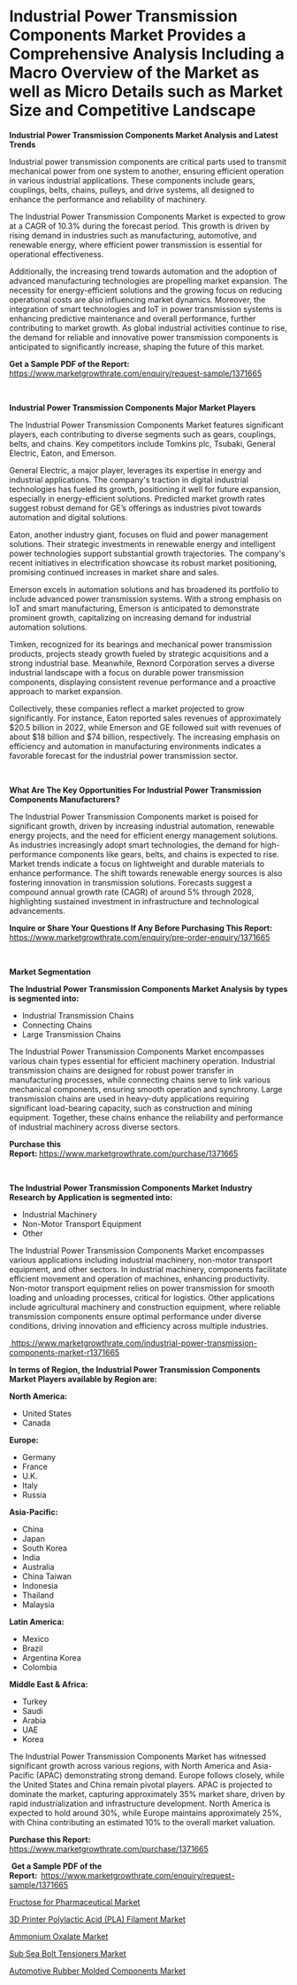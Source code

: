 <p><h1>Industrial Power Transmission Components Market Provides a Comprehensive Analysis Including a Macro Overview of the Market as well as Micro Details such as Market Size and Competitive Landscape</h1></p><p><strong>Industrial Power Transmission Components Market Analysis and Latest Trends</strong></p>
<p><p>Industrial power transmission components are critical parts used to transmit mechanical power from one system to another, ensuring efficient operation in various industrial applications. These components include gears, couplings, belts, chains, pulleys, and drive systems, all designed to enhance the performance and reliability of machinery.</p><p>The Industrial Power Transmission Components Market is expected to grow at a CAGR of 10.3% during the forecast period. This growth is driven by rising demand in industries such as manufacturing, automotive, and renewable energy, where efficient power transmission is essential for operational effectiveness. </p><p>Additionally, the increasing trend towards automation and the adoption of advanced manufacturing technologies are propelling market expansion. The necessity for energy-efficient solutions and the growing focus on reducing operational costs are also influencing market dynamics. Moreover, the integration of smart technologies and IoT in power transmission systems is enhancing predictive maintenance and overall performance, further contributing to market growth. As global industrial activities continue to rise, the demand for reliable and innovative power transmission components is anticipated to significantly increase, shaping the future of this market.</p></p>
<p><strong>Get a Sample PDF of the Report:&nbsp;</strong> <a href="https://www.marketgrowthrate.com/enquiry/request-sample/1371665">https://www.marketgrowthrate.com/enquiry/request-sample/1371665</a></p>
<p>&nbsp;</p>
<p><strong>Industrial Power Transmission Components Major Market Players</strong></p>
<p><p>The Industrial Power Transmission Components Market features significant players, each contributing to diverse segments such as gears, couplings, belts, and chains. Key competitors include Tomkins plc, Tsubaki, General Electric, Eaton, and Emerson. </p><p>General Electric, a major player, leverages its expertise in energy and industrial applications. The company's traction in digital industrial technologies has fueled its growth, positioning it well for future expansion, especially in energy-efficient solutions. Predicted market growth rates suggest robust demand for GE’s offerings as industries pivot towards automation and digital solutions.</p><p>Eaton, another industry giant, focuses on fluid and power management solutions. Their strategic investments in renewable energy and intelligent power technologies support substantial growth trajectories. The company's recent initiatives in electrification showcase its robust market positioning, promising continued increases in market share and sales.</p><p>Emerson excels in automation solutions and has broadened its portfolio to include advanced power transmission systems. With a strong emphasis on IoT and smart manufacturing, Emerson is anticipated to demonstrate prominent growth, capitalizing on increasing demand for industrial automation solutions.</p><p>Timken, recognized for its bearings and mechanical power transmission products, projects steady growth fueled by strategic acquisitions and a strong industrial base. Meanwhile, Rexnord Corporation serves a diverse industrial landscape with a focus on durable power transmission components, displaying consistent revenue performance and a proactive approach to market expansion.</p><p>Collectively, these companies reflect a market projected to grow significantly. For instance, Eaton reported sales revenues of approximately $20.5 billion in 2022, while Emerson and GE followed suit with revenues of about $18 billion and $74 billion, respectively. The increasing emphasis on efficiency and automation in manufacturing environments indicates a favorable forecast for the industrial power transmission sector.</p></p>
<p>&nbsp;</p>
<p><strong>What Are The Key Opportunities For Industrial Power Transmission Components Manufacturers?</strong></p>
<p><p>The Industrial Power Transmission Components market is poised for significant growth, driven by increasing industrial automation, renewable energy projects, and the need for efficient energy management solutions. As industries increasingly adopt smart technologies, the demand for high-performance components like gears, belts, and chains is expected to rise. Market trends indicate a focus on lightweight and durable materials to enhance performance. The shift towards renewable energy sources is also fostering innovation in transmission solutions. Forecasts suggest a compound annual growth rate (CAGR) of around 5% through 2028, highlighting sustained investment in infrastructure and technological advancements.</p></p>
<p><strong>Inquire or Share Your Questions If Any Before Purchasing This Report:</strong> <a href="https://www.marketgrowthrate.com/enquiry/pre-order-enquiry/1371665">https://www.marketgrowthrate.com/enquiry/pre-order-enquiry/1371665</a></p>
<p>&nbsp;</p>
<p><strong>Market Segmentation</strong></p>
<p><strong>The Industrial Power Transmission Components Market Analysis by types is segmented into:</strong></p>
<p><ul><li>Industrial Transmission Chains</li><li>Connecting Chains</li><li>Large Transmission Chains</li></ul></p>
<p><p>The Industrial Power Transmission Components Market encompasses various chain types essential for efficient machinery operation. Industrial transmission chains are designed for robust power transfer in manufacturing processes, while connecting chains serve to link various mechanical components, ensuring smooth operation and synchrony. Large transmission chains are used in heavy-duty applications requiring significant load-bearing capacity, such as construction and mining equipment. Together, these chains enhance the reliability and performance of industrial machinery across diverse sectors.</p></p>
<p><strong>Purchase this Report:&nbsp;</strong><a href="https://www.marketgrowthrate.com/purchase/1371665">https://www.marketgrowthrate.com/purchase/1371665</a></p>
<p>&nbsp;</p>
<p><strong>The Industrial Power Transmission Components Market Industry Research by Application is segmented into:</strong></p>
<p><ul><li>Industrial Machinery</li><li>Non-Motor Transport Equipment</li><li>Other</li></ul></p>
<p><p>The Industrial Power Transmission Components Market encompasses various applications including industrial machinery, non-motor transport equipment, and other sectors. In industrial machinery, components facilitate efficient movement and operation of machines, enhancing productivity. Non-motor transport equipment relies on power transmission for smooth loading and unloading processes, critical for logistics. Other applications include agricultural machinery and construction equipment, where reliable transmission components ensure optimal performance under diverse conditions, driving innovation and efficiency across multiple industries.</p></p>
<p><a href="https://www.marketgrowthrate.com/industrial-power-transmission-components-market-r1371665">&nbsp;https://www.marketgrowthrate.com/industrial-power-transmission-components-market-r1371665</a></p>
<p><strong>In terms of Region, the Industrial Power Transmission Components Market Players available by Region are:</strong></p>
<p>
    <p> <strong> North America: </strong>
        <ul>
            <li>United States</li>
            <li>Canada</li>
        </ul>
        </p> 
    <p> <strong> Europe: </strong>
        <ul>
            <li>Germany</li>
            <li>France</li>
            <li>U.K.</li>
            <li>Italy</li>
            <li>Russia</li>
        </ul>
        </p> 
    <p> <strong> Asia-Pacific: </strong>
        <ul>
            <li>China</li>
            <li>Japan</li>
            <li>South Korea</li>
            <li>India</li>
            <li>Australia</li>
            <li>China Taiwan</li>
            <li>Indonesia</li>
            <li>Thailand</li>
            <li>Malaysia</li>
        </ul>
        </p> 
    <p> <strong> Latin America: </strong>
        <ul>
            <li>Mexico</li>
            <li>Brazil</li>
            <li>Argentina Korea</li>
            <li>Colombia</li>
        </ul>
        </p> 
    <p> <strong> Middle East & Africa: </strong>
        <ul>
            <li>Turkey</li>
            <li>Saudi</li>
            <li>Arabia</li>
            <li>UAE</li>
            <li>Korea</li>
        </ul>
    </p>
    </p>
<p><p>The Industrial Power Transmission Components Market has witnessed significant growth across various regions, with North America and Asia-Pacific (APAC) demonstrating strong demand. Europe follows closely, while the United States and China remain pivotal players. APAC is projected to dominate the market, capturing approximately 35% market share, driven by rapid industrialization and infrastructure development. North America is expected to hold around 30%, while Europe maintains approximately 25%, with China contributing an estimated 10% to the overall market valuation.</p></p>
<p><strong>Purchase this Report: </strong><a href="https://www.marketgrowthrate.com/purchase/1371665">https://www.marketgrowthrate.com/purchase/1371665</a></p>
<p>&nbsp;<strong>Get a Sample PDF of the Report:&nbsp;&nbsp;</strong><a href="https://www.marketgrowthrate.com/enquiry/request-sample/1371665">https://www.marketgrowthrate.com/enquiry/request-sample/1371665</a></p>
<p><strong></strong></p>
<p><p><a href="https://issuu.com/reportprime-2/docs/fructose-for-pharmaceutical-market-_3af639794cbf7b">Fructose for Pharmaceutical Market</a></p><p><a href="https://issuu.com/reportprime-2/docs/3d-printer-polylactic-acid-pla-fila_88d6f349faf3c2">3D Printer Polylactic Acid (PLA) Filament Market</a></p><p><a href="https://www.linkedin.com/pulse/market-trends-global-ammonium-oxalate-forecast-analysis-2024-59tqe?trackingId=sK3XLLf1QNuK4OfIQokoeg%3D%3D">Ammonium Oxalate Market</a></p><p><a href="https://medium.com/@beatricefloyd75/how-regional-and-global-trends-are-shaping-the-sub-sea-bolt-tensioners-market-for-the-year-2024-872c49d77c54?postPublishedType=repub">Sub Sea Bolt Tensioners Market</a></p><p><a href="https://medium.com/@beatricefloyd75/automotive-rubber-molded-components-market-size-growth-trends-and-industry-analysis-by-type-by-3e972d348d55">Automotive Rubber Molded Components Market</a></p></p>